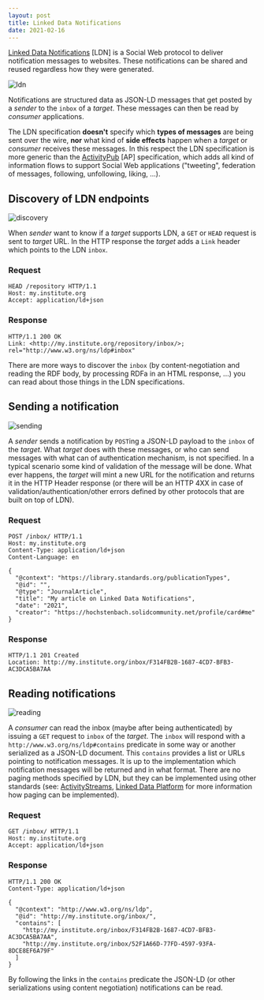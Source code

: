 ```yaml
---
layout: post
title: Linked Data Notifications
date: 2021-02-16
---
```


[Linked Data Notifications](https://www.w3.org/TR/ldn/) [LDN] is a Social Web protocol
to deliver notification messages to websites. These notifications can be shared
and reused regardless how they were generated.

![ldn]({{site.baseurl}}/assets/images/ldn20210217/04.png)

Notifications are structured data as JSON-LD messages that get posted by a
_sender_ to the `inbox` of a _target_. These messages can then be read by
_consumer_ applications.

The LDN specification **doesn't** specify which **types of messages** are being sent over
the wire, **nor** what kind of **side effects** happen when a _target_ or _consumer_ receives
these messages. In this respect the LDN specification is more generic than the
[ActivityPub](https://www.w3.org/TR/activitypub/) [AP] specification, which adds
all kind of information flows to support Social Web applications ("tweeting",
federation of messages, following, unfollowing, liking, ...).

## Discovery of LDN endpoints

![discovery]({{site.baseurl}}/assets/images/ldn20210217/01.png)

When _sender_ want to know if a _target_ supports LDN, a `GET` or `HEAD` request
is sent to _target_ URL. In the HTTP response the _target_ adds a `Link` header
which points to the LDN `inbox`.

### Request

```
HEAD /repository HTTP/1.1
Host: my.institute.org
Accept: application/ld+json
```

### Response

```
HTTP/1.1 200 OK
Link: <http://my.institute.org/repository/inbox/>; rel="http://www.w3.org/ns/ldp#inbox"
```

There are more ways to discover the `inbox` (by content-negotiation and reading
  the RDF body, by processing RDFa in an HTML response, ...) you can read about those
  things in the LDN specifications.

## Sending a notification

![sending]({{site.baseurl}}/assets/images/ldn20210217/02.png)


A _sender_ sends a notification by `POST`ing a JSON-LD payload to the `inbox` of
the _target_. What _target_ does with these messages, or who can send messages
with what can of authentication mechanism, is not specified. In a typical scenario
some kind of validation of the message will be done. What ever happens, the
_target_ will mint a new URL for the notification and returns it in the HTTP Header
response (or there will be an HTTP 4XX in case of validation/authentication/other
  errors defined by other protocols that are built on top of LDN).

### Request

```
POST /inbox/ HTTP/1.1
Host: my.institute.org
Content-Type: application/ld+json
Content-Language: en

{
  "@context": "https://library.standards.org/publicationTypes",
  "@id": "",
  "@type": "JournalArticle",
  "title": "My article on Linked Data Notifications",
  "date": "2021",
  "creator": "https://hochstenbach.solidcommunity.net/profile/card#me"
}
```

### Response

```
HTTP/1.1 201 Created
Location: http://my.institute.org/inbox/F314FB2B-1687-4CD7-BFB3-AC3DCA5BA7AA
```

## Reading notifications

![reading]({{site.baseurl}}/assets/images/ldn20210217/03.png)

A _consumer_ can read the inbox (maybe after being authenticated) by issuing
a `GET` request to `inbox` of the _target_. The `inbox` will respond with
a `http://www.w3.org/ns/ldp#contains` predicate in some way or another serialized
as a JSON-LD document. This `contains` provides a list or URLs pointing to
notification messages. It is up to the implementation which notification messages
will be returned and in what format. There are no paging methods
specified by LDN, but they can be implemented using other standards (see:
  [ActivityStreams](https://www.w3.org/TR/activitystreams-core/),
  [Linked Data Platform](https://www.w3.org/TR/ldp/) for more information how
  paging can be implemented).


### Request

```
GET /inbox/ HTTP/1.1
Host: my.institute.org
Accept: application/ld+json
```

### Response

```
HTTP/1.1 200 OK
Content-Type: application/ld+json

{
  "@context": "http://www.w3.org/ns/ldp",
  "@id": "http://my.institute.org/inbox/",
  "contains": [
    "http://my.institute.org/inbox/F314FB2B-1687-4CD7-BFB3-AC3DCA5BA7AA",
    "http://my.institute.org/inbox/52F1A66D-77FD-4597-93FA-8DCE8EF6A79F"
  ]
}
```

By following the links in the `contains` predicate the JSON-LD (or other
  serializations using content negotiation) notifications can be read.
